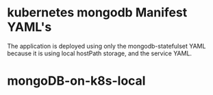 # kubernetes mongodb Manifest YAML's

The application is deployed using only the mongodb-statefulset YAML because it is using local hostPath storage, and the service YAML.
# mongoDB-on-k8s-local
